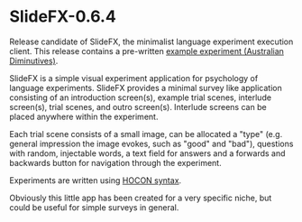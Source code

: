 SlideFX-0.6.4
===========
Release candidate of SlideFX, the minimalist language experiment execution client. This release contains a pre-written [example experiment (Australian Diminutives)](src/resources/application.conf).

SlideFX is a simple visual experiment application for psychology of language experiments. SlideFX provides a minimal survey like application consisting of an introduction screen(s), example trial scenes, interlude screen(s), trial scenes, and outro screen(s). Interlude screens can be placed anywhere within the experiment.

Each trial scene consists of a small image, can be allocated a "type" (e.g. general impression the image evokes, such as "good" and "bad"), questions with random, injectable words, a text field for answers and a forwards and backwards button for navigation through the experiment.

Experiments are written using [HOCON syntax](https://github.com/typesafehub/config/blob/master/HOCON.md#syntax).

Obviously this little app has been created for a very specific niche, but could be useful for simple surveys in general.
